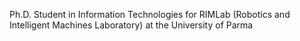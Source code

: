 Ph.D. Student in Information Technologies for RIMLab (Robotics and Intelligent Machines Laboratory) at the University of Parma
